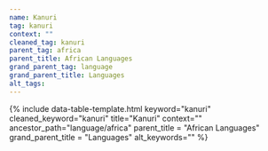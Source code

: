 ```yaml
---
name: Kanuri
tag: kanuri
context: ""
cleaned_tag: kanuri
parent_tag: africa
parent_title: African Languages
grand_parent_tag: language
grand_parent_title: Languages
alt_tags: 
---
```


{% include data-table-template.html 
  keyword="kanuri" 
  cleaned_keyword="kanuri" 
  title="Kanuri"
  context=""
  ancestor_path="language/africa" 
  parent_title = "African Languages"
  grand_parent_title = "Languages"
  alt_keywords=""
%}

